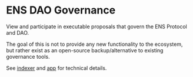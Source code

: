 # ENS DAO Governance

View and participate in executable proposals that govern the ENS Protocol and DAO.

The goal of this is not to provide any new functionality to the ecosystem, but rather exist as an open-source backup/alternative to existing governance tools.

See [indexer](./indexer/README.md) and [app](./app/README.md) for technical details.
